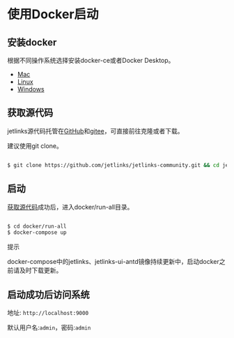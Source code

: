 # 使用Docker启动

## 安装docker

根据不同操作系统选择安装docker-ce或者Docker Desktop。  
- <a href='https://hub.docker.com/editions/community/docker-ce-desktop-mac'>Mac</a>
- <a href='https://hub.docker.com/search?q=&type=edition&offering=community&sort=updated_at&order=desc&operating_system=linux'>Linux</a>
- <a href='https://hub.docker.com/editions/community/docker-ce-desktop-windows'>Windows</a>  


## 获取源代码
jetlinks源代码托管在<a href='https://github.com/jetlinks/jetlinks-community'>GitHub</a>和<a href='https://gitee.com/jetlinks/jetlinks-community'>gitee</a>，可直接前往克隆或者下载。  

建议使用git clone。  
```bash

$ git clone https://github.com/jetlinks/jetlinks-community.git && cd jetlinks-community

```

## 启动
<a href='#获取源代码'>获取源代码</a>成功后，进入docker/run-all目录。  
```bash

$ cd docker/run-all
$ docker-compose up

```

<div class='explanation info'>
  <p class='explanation-title-warp'> 
    <span class='iconfont icon-tishi explanation-icon'></span>
    <span class='explanation-title font-weight'>提示</span>
  </p>

docker-compose中的jetlinks、jetlinks-ui-antd镜像持续更新中，启动docker之前请及时下载更新。

</div>

## 启动成功后访问系统  

地址: `http://localhost:9000`  

默认用户名:`admin`，密码:`admin`